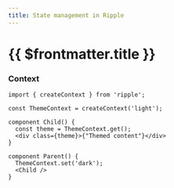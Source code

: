 ```yaml
---
title: State management in Ripple
---
```


# {{ $frontmatter.title }}

### Context
```ripple
import { createContext } from 'ripple';

const ThemeContext = createContext('light');

component Child() {
  const theme = ThemeContext.get();
  <div class={theme}>{"Themed content"}</div>
}

component Parent() {
  ThemeContext.set('dark');
  <Child />
}
```
